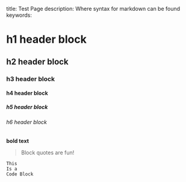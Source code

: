 title: Test Page
description: Where syntax for markdown can be found
keywords:
<!--Skip this line -->

# h1 header block
## h2 header block
### h3 header block
#### h4 header block
##### h5 header block
###### h6 header block

**bold text**
> Block quotes are fun!

	This 
	Is a 
	Code Block


